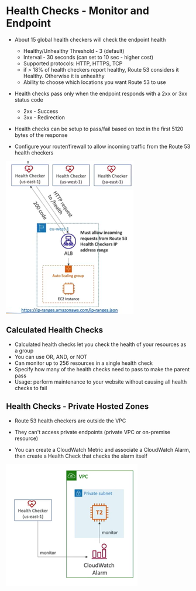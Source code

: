 # Health Checks - Monitor and Endpoint

- About 15 global health checkers will check the endpoint health
    - Healthy/Unhealthy Threshold - 3 (default)
    - Interval - 30 seconds (can set to 10 sec - higher cost)
    - Supported protocols: HTTP, HTTPS, TCP
    - if > 18% of health checkers report healthy, Route 53 considers it Healthy. Otherwise it is unhealthy
    - Ability to choose which locations you want Route 53 to use

- Health checks pass only when the endpoint responds with a 2xx or 3xx status code
    - 2xx - Success
    - 3xx - Redirection

- Health checks can be setup to pass/fail based on text in the first 5120 bytes of the response

- Configure your router/firewall to allow incoming traffic from the Route 53 health checkers

![Health checks](images/health-checks.png)

## Calculated Health Checks

- Calculated health checks let you check the health of your resources as a group
- You can use OR, AND, or NOT
- Can monitor up to 256 resources in a single health check
- Specify how many of the health checks need to pass to make the parent pass
- Usage: perform maintenance to your website without causing all health checks to fail

## Health Checks - Private Hosted Zones
- Route 53 health checkers are outside the VPC
- They can't access private endpoints (private VPC or on-premise resource)

- You can create a CloudWatch Metric and associate a CloudWatch Alarm, then create a Health Check that checks the alarm itself

![Alt text](images/health-check-cloudwatch.png)